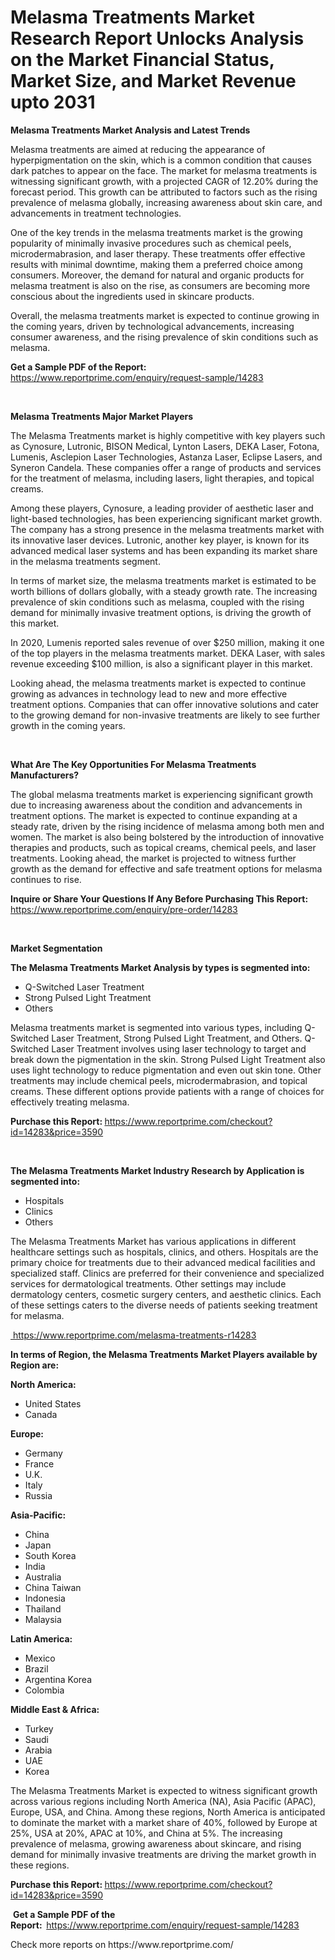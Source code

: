 <p><h1>Melasma Treatments Market Research Report Unlocks Analysis on the Market Financial Status, Market Size, and Market Revenue upto 2031</h1></p><p><strong>Melasma Treatments Market Analysis and Latest Trends</strong></p>
<p><p>Melasma treatments are aimed at reducing the appearance of hyperpigmentation on the skin, which is a common condition that causes dark patches to appear on the face. The market for melasma treatments is witnessing significant growth, with a projected CAGR of 12.20% during the forecast period. This growth can be attributed to factors such as the rising prevalence of melasma globally, increasing awareness about skin care, and advancements in treatment technologies.</p><p>One of the key trends in the melasma treatments market is the growing popularity of minimally invasive procedures such as chemical peels, microdermabrasion, and laser therapy. These treatments offer effective results with minimal downtime, making them a preferred choice among consumers. Moreover, the demand for natural and organic products for melasma treatment is also on the rise, as consumers are becoming more conscious about the ingredients used in skincare products.</p><p>Overall, the melasma treatments market is expected to continue growing in the coming years, driven by technological advancements, increasing consumer awareness, and the rising prevalence of skin conditions such as melasma.</p></p>
<p><strong>Get a Sample PDF of the Report:&nbsp;</strong> <a href="https://www.reportprime.com/enquiry/request-sample/14283">https://www.reportprime.com/enquiry/request-sample/14283</a></p>
<p>&nbsp;</p>
<p><strong>Melasma Treatments Major Market Players</strong></p>
<p><p>The Melasma Treatments market is highly competitive with key players such as Cynosure, Lutronic, BISON Medical, Lynton Lasers, DEKA Laser, Fotona, Lumenis, Asclepion Laser Technologies, Astanza Laser, Eclipse Lasers, and Syneron Candela. These companies offer a range of products and services for the treatment of melasma, including lasers, light therapies, and topical creams.</p><p>Among these players, Cynosure, a leading provider of aesthetic laser and light-based technologies, has been experiencing significant market growth. The company has a strong presence in the melasma treatments market with its innovative laser devices. Lutronic, another key player, is known for its advanced medical laser systems and has been expanding its market share in the melasma treatments segment.</p><p>In terms of market size, the melasma treatments market is estimated to be worth billions of dollars globally, with a steady growth rate. The increasing prevalence of skin conditions such as melasma, coupled with the rising demand for minimally invasive treatment options, is driving the growth of this market.</p><p>In 2020, Lumenis reported sales revenue of over $250 million, making it one of the top players in the melasma treatments market. DEKA Laser, with sales revenue exceeding $100 million, is also a significant player in this market.</p><p>Looking ahead, the melasma treatments market is expected to continue growing as advances in technology lead to new and more effective treatment options. Companies that can offer innovative solutions and cater to the growing demand for non-invasive treatments are likely to see further growth in the coming years.</p></p>
<p>&nbsp;</p>
<p><strong>What Are The Key Opportunities For Melasma Treatments Manufacturers?</strong></p>
<p><p>The global melasma treatments market is experiencing significant growth due to increasing awareness about the condition and advancements in treatment options. The market is expected to continue expanding at a steady rate, driven by the rising incidence of melasma among both men and women. The market is also being bolstered by the introduction of innovative therapies and products, such as topical creams, chemical peels, and laser treatments. Looking ahead, the market is projected to witness further growth as the demand for effective and safe treatment options for melasma continues to rise.</p></p>
<p><strong>Inquire or Share Your Questions If Any Before Purchasing This Report:</strong> <a href="https://www.reportprime.com/enquiry/pre-order/14283">https://www.reportprime.com/enquiry/pre-order/14283</a></p>
<p>&nbsp;</p>
<p><strong>Market Segmentation</strong></p>
<p><strong>The Melasma Treatments Market Analysis by types is segmented into:</strong></p>
<p><ul><li>Q-Switched Laser Treatment</li><li>Strong Pulsed Light Treatment</li><li>Others</li></ul></p>
<p><p>Melasma treatments market is segmented into various types, including Q-Switched Laser Treatment, Strong Pulsed Light Treatment, and Others. Q-Switched Laser Treatment involves using laser technology to target and break down the pigmentation in the skin. Strong Pulsed Light Treatment also uses light technology to reduce pigmentation and even out skin tone. Other treatments may include chemical peels, microdermabrasion, and topical creams. These different options provide patients with a range of choices for effectively treating melasma.</p></p>
<p><strong>Purchase this Report:&nbsp;</strong><a href="https://www.reportprime.com/checkout?id=14283&price=3590">https://www.reportprime.com/checkout?id=14283&price=3590</a></p>
<p>&nbsp;</p>
<p><strong>The Melasma Treatments Market Industry Research by Application is segmented into:</strong></p>
<p><ul><li>Hospitals</li><li>Clinics</li><li>Others</li></ul></p>
<p><p>The Melasma Treatments Market has various applications in different healthcare settings such as hospitals, clinics, and others. Hospitals are the primary choice for treatments due to their advanced medical facilities and specialized staff. Clinics are preferred for their convenience and specialized services for dermatological treatments. Other settings may include dermatology centers, cosmetic surgery centers, and aesthetic clinics. Each of these settings caters to the diverse needs of patients seeking treatment for melasma.</p></p>
<p><a href="https://www.reportprime.com/melasma-treatments-r14283">&nbsp;https://www.reportprime.com/melasma-treatments-r14283</a></p>
<p><strong>In terms of Region, the Melasma Treatments Market Players available by Region are:</strong></p>
<p>
    <p> <strong> North America: </strong>
        <ul>
            <li>United States</li>
            <li>Canada</li>
        </ul>
        </p> 
    <p> <strong> Europe: </strong>
        <ul>
            <li>Germany</li>
            <li>France</li>
            <li>U.K.</li>
            <li>Italy</li>
            <li>Russia</li>
        </ul>
        </p> 
    <p> <strong> Asia-Pacific: </strong>
        <ul>
            <li>China</li>
            <li>Japan</li>
            <li>South Korea</li>
            <li>India</li>
            <li>Australia</li>
            <li>China Taiwan</li>
            <li>Indonesia</li>
            <li>Thailand</li>
            <li>Malaysia</li>
        </ul>
        </p> 
    <p> <strong> Latin America: </strong>
        <ul>
            <li>Mexico</li>
            <li>Brazil</li>
            <li>Argentina Korea</li>
            <li>Colombia</li>
        </ul>
        </p> 
    <p> <strong> Middle East & Africa: </strong>
        <ul>
            <li>Turkey</li>
            <li>Saudi</li>
            <li>Arabia</li>
            <li>UAE</li>
            <li>Korea</li>
        </ul>
    </p>
    </p>
<p><p>The Melasma Treatments Market is expected to witness significant growth across various regions including North America (NA), Asia Pacific (APAC), Europe, USA, and China. Among these regions, North America is anticipated to dominate the market with a market share of 40%, followed by Europe at 25%, USA at 20%, APAC at 10%, and China at 5%. The increasing prevalence of melasma, growing awareness about skincare, and rising demand for minimally invasive treatments are driving the market growth in these regions.</p></p>
<p><strong>Purchase this Report: </strong><a href="https://www.reportprime.com/checkout?id=14283&price=3590">https://www.reportprime.com/checkout?id=14283&price=3590</a></p>
<p>&nbsp;<strong>Get a Sample PDF of the Report:&nbsp;&nbsp;</strong><a href="https://www.reportprime.com/enquiry/request-sample/14283">https://www.reportprime.com/enquiry/request-sample/14283</a></p>
<p><strong></strong></p>
<p>Check more reports on https://www.reportprime.com/</p>
